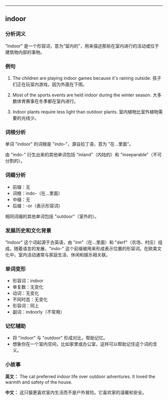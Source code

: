 
---------------
## indoor
### 分析词义
"Indoor" 是一个形容词，意为“室内的”，用来描述那些在室内进行的活动或位于建筑物内部的事物。

### 例句
1. The children are playing indoor games because it's raining outside.
   孩子们正在玩室内游戏，因为外面在下雨。

2. Most of the sports events are held indoor during the winter season.
   大多数体育赛事在冬季都在室内进行。

3. Indoor plants require less light than outdoor plants.
   室内植物比室外植物需要的光线少。

### 词根分析
单词 "indoor" 的词根是 "indo-"，源自拉丁语，意为 "在...里面"。

由 "indo-" 衍生出来的其他单词包括 "inland"（内陆的）和 "inseparable"（不可分割的）。

### 词缀分析
- 前缀：无
- 词根：indo-（在...里面）
- 中缀：无
- 后缀：-or（表示形容词）

相同词缀的其他单词包括 "outdoor"（室外的）。

### 发展历史和文化背景
"Indoor" 这个词起源于古英语，由 "inn"（在...里面）和 "derf"（农场、村庄）组成。随着语言的发展，"indo-" 这个前缀被用来形成表示位置的形容词。在欧美文化中，室内活动通常与家庭生活、休闲和娱乐相关联。

### 单词变形
- 形容词：indoor
- 单复数：无变化
- 动词：无变化
- 不同时态：无变化
- 形容词：同上
- 副词：indoorly（不常用）

### 记忆辅助
- 将 "indoor" 与 "outdoor" 形成对比，帮助记忆。
- 想象你在一个室内空间，比如家里或办公室，这样可以帮助记住这个词的含义。

### 小故事
**英文：** The cat preferred indoor life over outdoor adventures. It loved the warmth and safety of the house.

**中文：** 这只猫更喜欢室内生活而不是户外冒险。它喜欢家的温暖和安全。

